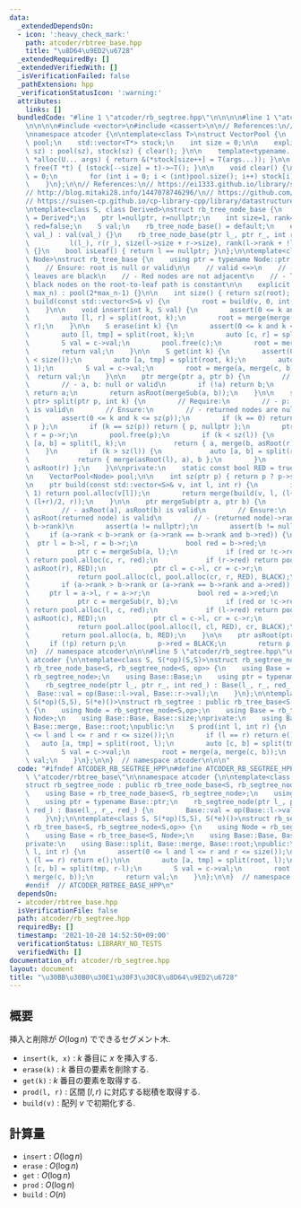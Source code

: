 ```yaml
---
data:
  _extendedDependsOn:
  - icon: ':heavy_check_mark:'
    path: atcoder/rbtree_base.hpp
    title: "\u8D64\u9ED2\u6728"
  _extendedRequiredBy: []
  _extendedVerifiedWith: []
  _isVerificationFailed: false
  _pathExtension: hpp
  _verificationStatusIcon: ':warning:'
  attributes:
    links: []
  bundledCode: "#line 1 \"atcoder/rb_segtree.hpp\"\n\n\n\n#line 1 \"atcoder/rbtree_base.hpp\"\
    \n\n\n\n#include <vector>\n#include <cassert>\n\n// References:\n// https://ei1333.github.io/library/other/vector-pool.cpp\n\
    \nnamespace atcoder {\n\ntemplate<class T>\nstruct VectorPool {\n    std::vector<T>\
    \ pool;\n    std::vector<T*> stock;\n    int size = 0;\n\n    explicit VectorPool(int\
    \ sz) : pool(sz), stock(sz) { clear(); }\n\n    template<typename... U>\n    T\
    \ *alloc(U... args) { return &(*stock[size++] = T(args...)); }\n\n    inline void\
    \ free(T *t) { (stock[--size] = t)->~T(); }\n\n    void clear() {\n        size\
    \ = 0;\n        for (int i = 0; i < (int)pool.size(); i++) stock[i] = &pool[i];\n\
    \    }\n};\n\n// References:\n// https://ei1333.github.io/library/structure/bbst/lazy-red-black-tree.cpp\n\
    // http://blog.mitaki28.info/1447078746296/\n// https://github.com/atcoder/ac-library/blob/master/atcoder/lazysegtree.hpp\n\
    // https://suisen-cp.github.io/cp-library-cpp/library/datastructure/lazy_eval_dynamic_sequence.hpp\n\
    \ntemplate<class S, class Derived>\nstruct rb_tree_node_base {\n    using ptr\
    \ = Derived*;\n    ptr l=nullptr, r=nullptr;\n    int size=1, rank=0;\n    bool\
    \ red=false;\n    S val;\n    rb_tree_node_base() = default;\n    explicit rb_tree_node_base(S\
    \ val_) : val(val_) {}\n    rb_tree_node_base(ptr l_, ptr r_, int red_) :\n  \
    \          l(l_), r(r_), size(l->size + r->size), rank(l->rank + !l->red), red(red_)\
    \ {}\n    bool isLeaf() { return l == nullptr; }\n};\n\ntemplate<class S, class\
    \ Node>\nstruct rb_tree_base {\n    using ptr = typename Node::ptr;\n    ptr root;\n\
    \    // Ensure: root is null or valid\n\n    // valid <=>\n    // - The root and\
    \ leaves are black\n    // - Red nodes are not adjacent\n    // - The number of\
    \ black nodes on the root-to-leaf path is constant\n\n    explicit rb_tree_base(int\
    \ max_n) : pool(2*max_n-1) {}\n\n    int size() { return sz(root); }\n\n    void\
    \ build(const std::vector<S>& v) {\n        root = build(v, 0, int(v.size()));\n\
    \    }\n\n    void insert(int k, S val) {\n        assert(0 <= k and k <= size());\n\
    \        auto [l, r] = split(root, k);\n        root = merge(merge(l, pool.alloc(val)),\
    \ r);\n    }\n\n    S erase(int k) {\n        assert(0 <= k and k < size());\n\
    \        auto [l, tmp] = split(root, k);\n        auto [c, r] = split(tmp, 1);\n\
    \        S val = c->val;\n        pool.free(c);\n        root = merge(l, r);\n\
    \        return val;\n    }\n\n    S get(int k) {\n        assert(0 <= k and k\
    \ < size());\n        auto [a, tmp] = split(root, k);\n        auto [c, b] = split(tmp,\
    \ 1);\n        S val = c->val;\n        root = merge(a, merge(c, b));\n      \
    \  return val;\n    }\n\n    ptr merge(ptr a, ptr b) {\n        // Require:\n\
    \        // - a, b: null or valid\n        if (!a) return b;\n        if (!b)\
    \ return a;\n        return asRoot(mergeSub(a, b));\n    }\n\n    std::pair<ptr,\
    \ ptr> split(ptr p, int k) {\n        // Require:\n        // - p: null or asRoot(p)\
    \ is valid\n        // Ensure:\n        // - returned nodes are null or valid\n\
    \        assert(0 <= k and k <= sz(p));\n        if (k == 0) return { nullptr,\
    \ p };\n        if (k == sz(p)) return { p, nullptr };\n        ptr l = p->l,\
    \ r = p->r;\n        pool.free(p);\n        if (k < sz(l)) {\n            auto\
    \ [a, b] = split(l, k);\n            return { a, merge(b, asRoot(r)) };\n    \
    \    }\n        if (k > sz(l)) {\n            auto [a, b] = split(r, k - sz(l));\n\
    \            return { merge(asRoot(l), a), b };\n        }\n        return { asRoot(l),\
    \ asRoot(r) };\n    }\n\nprivate:\n    static const bool RED = true, BLACK = false;\n\
    \n    VectorPool<Node> pool;\n\n    int sz(ptr p) { return p ? p->size : 0; }\n\
    \n    ptr build(const std::vector<S>& v, int l, int r) {\n        if (r - l ==\
    \ 1) return pool.alloc(v[l]);\n        return merge(build(v, l, (l+r)/2), build(v,\
    \ (l+r)/2, r));\n    }\n\n    ptr mergeSub(ptr a, ptr b) {\n        // Require:\n\
    \        // - asRoot(a), asRoot(b) is valid\n        // Ensure:\n        // -\
    \ asRoot(returned node) is valid\n        // - (returned node)->rank = max(a->rank,\
    \ b->rank)\n        assert(a != nullptr);\n        assert(b != nullptr);\n   \
    \     if (a->rank < b->rank or (a->rank == b->rank and b->red)) {\n          \
    \  ptr l = b->l, r = b->r;\n            bool red = b->red;\n            pool.free(b);\n\
    \            ptr c = mergeSub(a, l);\n            if (red or !c->red or !c->l->red)\
    \ return pool.alloc(c, r, red);\n            if (r->red) return pool.alloc(asRoot(c),\
    \ asRoot(r), RED);\n            ptr cl = c->l, cr = c->r;\n            pool.free(c);\n\
    \            return pool.alloc(cl, pool.alloc(cr, r, RED), BLACK);\n        }\n\
    \        if (a->rank > b->rank or (a->rank == b->rank and a->red)) {\n       \
    \     ptr l = a->l, r = a->r;\n            bool red = a->red;\n            pool.free(a);\n\
    \            ptr c = mergeSub(r, b);\n            if (red or !c->red or !c->r->red)\
    \ return pool.alloc(l, c, red);\n            if (l->red) return pool.alloc(asRoot(l),\
    \ asRoot(c), RED);\n            ptr cl = c->l, cr = c->r;\n            pool.free(c);\n\
    \            return pool.alloc(pool.alloc(l, cl, RED), cr, BLACK);\n        }\n\
    \        return pool.alloc(a, b, RED);\n    }\n\n    ptr asRoot(ptr p) {\n   \
    \     if (!p) return p;\n        p->red = BLACK;\n        return p;\n    }\n};\n\
    \n}  // namespace atcoder\n\n\n#line 5 \"atcoder/rb_segtree.hpp\"\n\nnamespace\
    \ atcoder {\n\ntemplate<class S, S(*op)(S,S)>\nstruct rb_segtree_node : public\
    \ rb_tree_node_base<S, rb_segtree_node<S, op>> {\n    using Base = rb_tree_node_base<S,\
    \ rb_segtree_node>;\n    using Base::Base;\n    using ptr = typename Base::ptr;\n\
    \    rb_segtree_node(ptr l_, ptr r_, int red_) : Base(l_, r_, red_) {\n      \
    \  Base::val = op(Base::l->val, Base::r->val);\n    }\n};\n\ntemplate<class S,\
    \ S(*op)(S,S), S(*e)()>\nstruct rb_segtree : public rb_tree_base<S, rb_segtree_node<S,op>>\
    \ {\n    using Node = rb_segtree_node<S,op>;\n    using Base = rb_tree_base<S,\
    \ Node>;\n    using Base::Base, Base::size;\nprivate:\n    using Base::split,\
    \ Base::merge, Base::root;\npublic:\n    S prod(int l, int r) {\n        assert(0\
    \ <= l and l <= r and r <= size());\n        if (l == r) return e();\n\n     \
    \   auto [a, tmp] = split(root, l);\n        auto [c, b] = split(tmp, r-l);\n\
    \        S val = c->val;\n        root = merge(a, merge(c, b));\n        return\
    \ val;\n    }\n};\n\n}  // namespace atcoder\n\n\n"
  code: "#ifndef ATCODER_RB_SEGTREE_HPP\n#define ATCODER_RB_SEGTREE_HPP 1\n\n#include\
    \ \"atcoder/rbtree_base\"\n\nnamespace atcoder {\n\ntemplate<class S, S(*op)(S,S)>\n\
    struct rb_segtree_node : public rb_tree_node_base<S, rb_segtree_node<S, op>> {\n\
    \    using Base = rb_tree_node_base<S, rb_segtree_node>;\n    using Base::Base;\n\
    \    using ptr = typename Base::ptr;\n    rb_segtree_node(ptr l_, ptr r_, int\
    \ red_) : Base(l_, r_, red_) {\n        Base::val = op(Base::l->val, Base::r->val);\n\
    \    }\n};\n\ntemplate<class S, S(*op)(S,S), S(*e)()>\nstruct rb_segtree : public\
    \ rb_tree_base<S, rb_segtree_node<S,op>> {\n    using Node = rb_segtree_node<S,op>;\n\
    \    using Base = rb_tree_base<S, Node>;\n    using Base::Base, Base::size;\n\
    private:\n    using Base::split, Base::merge, Base::root;\npublic:\n    S prod(int\
    \ l, int r) {\n        assert(0 <= l and l <= r and r <= size());\n        if\
    \ (l == r) return e();\n\n        auto [a, tmp] = split(root, l);\n        auto\
    \ [c, b] = split(tmp, r-l);\n        S val = c->val;\n        root = merge(a,\
    \ merge(c, b));\n        return val;\n    }\n};\n\n}  // namespace atcoder\n\n\
    #endif  // ATCODER_RBTREE_BASE_HPP\n"
  dependsOn:
  - atcoder/rbtree_base.hpp
  isVerificationFile: false
  path: atcoder/rb_segtree.hpp
  requiredBy: []
  timestamp: '2021-10-28 14:52:50+09:00'
  verificationStatus: LIBRARY_NO_TESTS
  verifiedWith: []
documentation_of: atcoder/rb_segtree.hpp
layout: document
title: "\u30BB\u30B0\u30E1\u30F3\u30C8\u8D64\u9ED2\u6728"
---
```


## 概要

挿入と削除が $O(\log n)$ でできるセグメント木.

- `insert(k, x)` : $k$ 番目に $x$ を挿入する.
- `erase(k)` : $k$ 番目の要素を削除する.
- `get(k)` : $k$ 番目の要素を取得する.
- `prod(l, r)` : 区間 $[l, r)$ に対応する総積を取得する.
- `build(v)` : 配列 $v$ で初期化する.


## 計算量

- `insert` : $O(\log n)$
- `erase` : $O(\log n)$
- `get` : $O(\log n)$
- `prod` : $O(\log n)$
- `build` : $O(n)$
